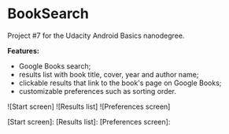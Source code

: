 # BookSearch
Project #7 for the Udacity Android Basics nanodegree.

**Features:**
  * Google Books search; 
  * results list with book title, cover, year and author name;
  * clickable results that link to the book's page on Google Books;
  * customizable preferences such as sorting order.

![Start screen]
![Results list]
![Preferences screen]

[Start screen]: 
[Results list]: 
[Preferences screen]: 